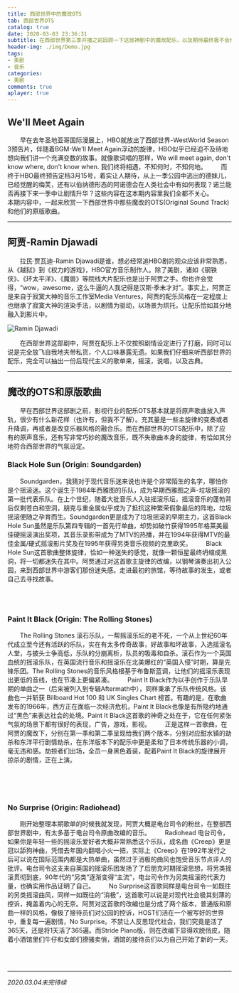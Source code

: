 ```yaml
---
title: 西部世界中的魔改OTS
tab: 西部世界OTS
catalog: true
date: 2020-03-03 23:36:31
subtitle: 在西部世界第三季开播之前回顾一下这部神剧中的魔改配乐，以及期待最终极不会烂尾（话说烂尾不是美剧的传统吗？
header-img: ./img/Demo.jpg
tags:
- 美剧
- 音乐
categories:
- 美剧
comments: true
aplayer: true
---
```


## We'll Meet Again
&emsp;&emsp;早在去年圣地亚哥国际漫展上，HBO就放出了西部世界-WestWorld Season 3预告片，伴随着BGM-We'll Meet Again浮动的旋律，HBO似乎已经迫不及待地想向我们讲一个充满变数的故事。就像歌词唱的那样，We will meet again, don't know where, don't know when. 我们终将相遇，不知何时，不知何地。
&emsp;&emsp;而终于HBO最终预告定档3月15号，着实让人期待，从上一季公园中逃出的德妹儿，已经觉醒的梅芙，还有以伯纳德形态的阿诺德会在人类社会中有如何表现？诺兰能否再接下来一季中让剧情升华？这些内容在这本期内容里我们全都不关心。
&emsp;&emsp;本期内容中，一起来欣赏一下西部世界中那些魔改的OTS(Original Sound Track)和他们的原版歌曲。

---

## 阿贾-Ramin Djawadi
&emsp;&emsp;拉民·贾瓦迪-Ramin Djawadi是谁，想必经常追HBO剧的观众应该非常熟悉，从《越狱》到《权力的游戏》，HBO官方音乐制作人。除了美剧，诸如《钢铁侠》、《环太平洋》、《魔兽》等院线大片配乐也是出于阿贾之手。你也许会觉得，“wow，awesome，这么牛逼的人我记得是汉斯·季末才对”。事实上，阿贾正是来自于寂寞大神的音乐工作室Media Ventures，阿贾的配乐风格在一定程度上也继承了寂寞大神的渲染手法，以剧情为驱动，以场景为烘托，让配乐恰如其分地融入到影片中。

![Ramin Djawadi](./img/ramin_djawadi.jpg)

&emsp;&emsp;在西部世界这部剧中，阿贾在配乐上不仅按照剧情设定进行了打磨，同时可以说是完全放飞自我地夹带私货，个人口味暴露无遗。如果我们仔细来听西部世界的配乐，完全可以抽出一份后现代主义的歌单来，摇滚，说唱，以及古典。

---

## 魔改的OTS和原版歌曲
&emsp;&emsp;早在西部世界这部剧之前，影视行业的配乐OTS基本就是将原声歌曲放入声轨，很少有什么新花样（也许有，但我不了解）。充其量是一些主旋律的变奏或者升降调，再或者是改变乐器风格的融合乐。而在西部世界的OTS配乐中，除了应有的原声音乐，还有写非常巧妙的魔改音乐，既不失歌曲本身的旋律，有恰如其分地符合西部世界的气氛设定。

### Black Hole Sun (Origin: Soundgarden)
&emsp;&emsp;Soundgarden，我猜对于现代音乐迷来说也许是个非常陌生的名字，哪怕你是个摇滚迷。这个诞生于1984年西雅图的乐队，成为早期西雅图之声-垃圾摇滚的第一批代表乐队。在上个世纪，随着大批音乐人入驻摇滚乐坛，摇滚音乐的蓬勃背后仅剩苍白和空洞，朋克与重金属似乎成为了抵抗这种繁荣假象最后的阵地，垃圾摇滚便随之孕育而生。Soundgarden更是成为了垃圾摇滚的早期主力，这首Black Hole Sun虽然是乐队第四专辑的一首先行单曲，却势如破竹获得1995年格莱美最佳硬摇滚演出奖项，其音乐录影带成为了MTV的热播，并在1994年获得MTV的最佳金属/硬式摇滚影片奖及在1995年获得另类音乐视频的克里欧奖。
&emsp;&emsp;Black Hole Sun这首歌曲整体旋律，恰如一种迷失的感觉，就像一颗恒星最终坍缩成黑洞，将一切都迷失在其中。阿贾通过对这首歌主旋律的改编，以钢琴演奏出初入公园，来到西部世界中游客们那份迷失感。走进最初的旅馆，等待故事的发生，或者自己去寻找故事。

<div class="aplayer" data-id="004PQljx1ObDHx" data-server="tencent" data-type="song" data-loop="none"></div>
</br>
<div class="aplayer" data-id="000dohKZ44L6YH" data-server="tencent" data-type="song" data-loop="none"></div>

</br>

### Paint It Black (Origin: The Rolling Stones)
&emsp;&emsp;The Rolling Stones 滚石乐队，一帮摇滚乐坛的老不死，一个从上世纪60年代成立至今还有活跃的乐队，实在有太多传奇故事，好故事和坏故事，入选摇滚名人堂，与披头士争高低，乐队的分崩离析，队员的吸毒和自杀。滚石作为一个英国血统的摇滚乐队，在英国流行音乐和摇滚乐在北美爆红的“英国入侵”时期，算是先锋乐团。The Rolling Stones的音乐风格根基于布鲁斯蓝调，让他们的摇滚乐表现出更低的音线，也在节凑上更偏紧凑。
&emsp;&emsp;Paint It Black作为以手创作于乐队早期的单曲之一（后来被列入到专辑Aftermath中），同样秉承了乐队传统风格。该曲也一并斩获 Billboard Hot 100 和 UK Singles Chart 榜首。有趣的是，在歌曲发布的1966年，西方正在面临一次经济危机，Paint It Black也像是有所隐约地通过“黑色”来表达社会的处境。Paint It Black这首歌的神奇之处在于，它在任何紧张气氛的场景下都有很好的表现，广告，游戏，影视。
&emsp;&emsp;正是这样一首歌曲，在阿贾的魔改下，分别在第一季和第二季呈现给我们两个版本，分别对应甜水镇的劫杀和东洋平行剧情劫杀，在东洋版本下的配乐中更是柔和了日本传统乐器的小调，毫无违和感。劫掠者们出场，全员一身黑色着装，配着Paint It Black的旋律展开掠杀的剧情，正在上演。

<div class="aplayer" data-id="000xouCt2nOtfi" data-server="tencent" data-type="song" data-loop="none"></div>
</br>
<div class="aplayer" data-id="000Flzqe0vspsj" data-server="tencent" data-type="song" data-loop="none"></div>
</br>
<div class="aplayer" data-id="002ZZfH30kUqwb" data-server="tencent" data-type="song" data-loop="none"></div>

</br>

### No Surprise (Origin: Radiohead)
&emsp;&emsp;刚开始整理本期歌单的时候我就发现，阿贾大概是电台司令的粉丝，在整部西部世界剧中，有太多基于电台司令原曲改编的音乐。
&emsp;&emsp;Radiohead 电台司令，如果你是年轻一些的摇滚乐爱好者大概非常熟悉这个乐队，成名曲《Creep》更是冠以舔狗神曲，凭借去年国内翻唱小火一把，实际上《Creep》在1992年发行之后可以说在国际范围内都是大热单曲，虽然过于消极的曲风也饱受音乐节点评人的批评。电台司令这支来自英国的摇滚乐团发扬了了后朋克时期摇滚思想，将另类摇滚贯彻到底，90年代的“另类”逐渐变得“主流”，电台司令作为另类摇滚的代表力量，也确实用作品证明了自己。
&emsp;&emsp;No Surprise这首歌同样是电台司令一如既往的另类摇滚曲风，同样一如既往的“消极”，这首歌可以说是对现代社会极其刻薄的控诉，掩盖着内心的无奈。阿贾对这首歌的改编也是分成了两个版本，普通版和原曲一样的风格，像极了接待员们对公园的控诉，HOST们活在一个被写好的世界中，重复每一遍剧情，No Surprise。不禁让人反思现代社会，我们究竟是活了365天，还是将1天活了365遍。而Stride Piano版，则在改编下显得欢脱俏皮，随着小酒馆里们牛仔和女郎们撩骚卖俏，酒馆的接待员们以为自己开始了新的一天。

<div class="aplayer" data-id="000EtccO2r5kP1" data-server="tencent" data-type="song" data-loop="none"></div>
</br>
<div class="aplayer" data-id="004Yuuj20RFLtF" data-server="tencent" data-type="song" data-loop="none"></div>
</br>
<div class="aplayer" data-id="001MgDYd1hfoEh" data-server="tencent" data-type="song" data-loop="none"></div>

---

*2020.03.04未完待续*